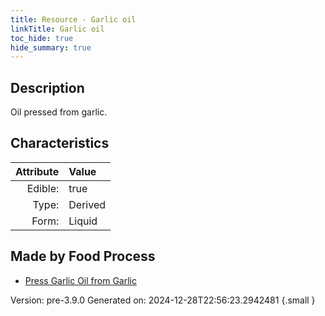 ```yaml
---
title: Resource - Garlic oil
linkTitle: Garlic oil
toc_hide: true
hide_summary: true
---
```


## Description
Oil pressed from garlic.

## Characteristics

| Attribute      | Value |
|--------:|:------|
|Edible:|true|
|Type:|Derived|
|Form:|Liquid|
 



## Made by Food Process

- [Press Garlic Oil from Garlic](/docs/definitions/food/press-garlic-oil-from-garlic)

    

Version: pre-3.9.0 Generated on: 2024-12-28T22:56:23.2942481
{.small }
